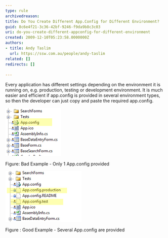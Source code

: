 ```yaml
---
type: rule
archivedreason: 
title: Do You Create Different App.Config for Different Environment?
guid: 8c6e4f21-3c36-42bf-9246-f9da9b8c3c03
uri: do-you-create-different-appconfig-for-different-environment
created: 2009-12-10T05:23:58.0000000Z
authors:
- title: Andy Taslim
  url: https://ssw.com.au/people/andy-taslim
related: []
redirects: []

---
```


Every application has different settings depending on the environment it is running on, e.g. production, testing or development environment.
 It is much easier and efficient if app.config is provided in several environment types, so then the developer can just copy and paste the required app.config.


![](AppConfigBad.jpg)

<font class="ms-rteCustom-FigureBad">Figure: Bad Example - Only 1 App.config provided</font>

![](App.config.jpg)

<font class="ms-rteCustom-FigureGood">Figure : Good Example - Several App.config are provided</font>
<!--endintro-->

